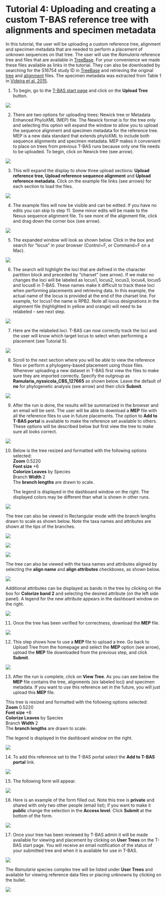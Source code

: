 # Tutorial 4: Uploading and creating a custom T-BAS reference tree with alignments and specimen metadata

In this tutorial, the user will be uploading a custom reference tree, alignment and specimen metadata that are needed to perform a placement of unknown sequences on that tree. The user will use the *Ramularia* reference tree and files that are available in [TreeBase](https://www.treebase.org/treebase-web/search/studySearch.html). For your convenience we made these files available as links in the tutorial. They can also be downloaded by searching for the S16754 study ID in [TreeBase](https://www.treebase.org/treebase-web/search/studySearch.html) and retrieving the original [tree](//purl.org/phylo/treebase/phylows/tree/TB2:Tr79968?format=nexus) and [alignment](https://www.treebase.org/treebase-web/search/downloadANexusFile.html?id=16754&treeid=79968) files. The specimen metadata was extracted from Table 1 in [Videira et al. 2015](https://www.ncbi.nlm.nih.gov/pmc/articles/PMC4510271/). 

1. To begin, go to the [T-BAS start page](https://vclv99-239.hpc.ncsu.edu/tbas2_1/pages/tbas.php) and click on the **Upload Tree** button.

![](images/tbas-tutorial4a/Tutorial4.1.png)

2. There are two options for uploading trees: Newick tree or Metadata Enhanced PhyloXML (MEP) file. The Newick format is for the tree only and selecting this option will expand the window to allow you to upload the sequence alignment and specimen metadata for the reference tree. MEP is a new data standard that extends phyloXML to include both sequence alignments and specimen metadata. MEP makes it convenient to place on trees from previous T-BAS runs because only one file needs to be uploaded. To begin, click on Newick tree (see arrow).

![](images/tbas-tutorial4a/Tutorial4.2.png)

3. This will expand the display to show three upload sections: **Upload reference tree, Upload reference sequence alignment** and **Upload reference metadata**.  Click on the example file links (see arrows) for each section to load the files.

![](images/tbas-tutorial4a/Tutorial4.3.png)

4. The example files will now be visible and can be edited.  If you have no edits you can skip to step 11. Some minor edits will be made to the Nexus sequence alignment file. To see more of the alignment file, click and drag down the corner box (see arrow).

![](images/tbas-tutorial4a/Tutorial4.4.png)

5. The expanded window will look as shown below.  Click in the box and search for “locus” in your browser (Control+F, or Command+F on a Mac).

![](images/tbas-tutorial4a/Tutorial4.5.png)

6. The search will highlight the loci that are defined in the character partition block and preceded by “charset” (see arrow). If we make no changes the loci will be labeled as locus1, locus2, locus3, locus4, locus5 and locus6 in T-BAS. These names make it difficult to track these loci when performing placements and retrieving data. In this example, the actual name of the locus is provided at the end of the charset line. For example, for locus1 the name is RPB2. Note all locus designations in the alignment file (highlighted in yellow and orange) will need to be relabeled – see next step.

![](images/tbas-tutorial4a/Tutorial4.6.png)

7. Here are the relabeled loci. T-BAS can now correctly track the loci and the user will know which target locus to select when performing a placement (see Tutorial 5).

![](images/tbas-tutorial4a/Tutorial4.7.png)

8. Scroll to the next section where you will be able to view the reference files or perform a phylogeny-based placement using those files. Whenever uploading a new dataset in T-BAS first view the files to make sure they are imported correctly.  Specify the outgroup as **Ramularia_nyssicola_CBS_127665** as shown below. Leave the default of **no** for phylogenetic analysis (see arrow) and then click **Submit**.

![](images/tbas-tutorial4a/Tutorial4.8.png)

9. After the run is done, the results will be summarized in the browser and an email will be sent. The user will be able to download a **MEP** file with all the reference files to use in future placements. The option to **Add to T-BAS portal** is available to make the reference set available to others. These options will be described below but first view the tree to make sure all looks correct.

![](images/tbas-tutorial4a/Tutorial4.9.png)

10. Below is the tree resized and formatted with the following options selected:  
    **Zoom** 0.5220   
    **Font size** +6  
    **Colorize Leaves** by Species  
    Branch **Width** 2  
    The **branch lengths** are drawn to scale.   

    The legend is displayed in the dashboard window on the right. The displayed colors may be different than what is shown in other runs.  
    
![](images/tbas-tutorial4a/Tutorial4.10.1.png)

   The tree can also be viewed in Rectangular mode with the branch lengths drawn to scale as shown below.  Note the taxa names and attributes are shown at the tips of the branches.  
    
![](images/tbas-tutorial4a/Tutorial4.10.2.png)

![](images/tbas-tutorial4a/Tutorial4.10.4.png)

![](images/tbas-tutorial4a/Tutorial4.10.3.png)

   The tree can also be viewed with the taxa names and attributes aligned by selecting the **align name** and **align attributes** checkboxes, as shown below. 
    
![](images/tbas-tutorial4a/Tutorial4.10.5.png)

   Additional attributes can be displayed as bands in the tree by clicking on the box for **Colorize band 2** and selecting the desired attribute (on the left side panel). A legend for the new attribute appears in the dashboard window on the right.
    
![](images/tbas-tutorial4a/Tutorial4.10.6.png)

11. Once the tree has been verified for correctness, download the **MEP** file.

![](images/tbas-tutorial4a/Tutorial4.11.png)

12. This step shows how to use a **MEP** file to upload a tree. Go back to Upload Tree from the homepage and select the **MEP** option (see arrow), upload the **MEP** file downloaded from the previous step, and click **Submit**.

![](images/tbas-tutorial4a/Tutorial4.12.png)

13.  After the run is complete, click on **View Tree**. As you can see below the **MEP** file contains the tree, alignments (six labeled loci) and specimen metadata. If you want to use this reference set in the future, you will just upload this **MEP** file.  

   This tree is resized and formatted with the following options selected:   
    **Zoom** 0.5220   
    **Font size** +6  
    **Colorize Leaves** by Species  
    Branch **Width** 2   
    The **branch lengths** are drawn to scale.   

   The legend is displayed in the dashboard window on the right.
    
![](images/tbas-tutorial4a/Tutorial4.13.png)

14. To add this reference set to the T-BAS portal select the **Add to T-BAS portal** link.

![](images/tbas-tutorial4a/Tutorial4.14.png)

15. The following form will appear.

![](images/tbas-tutorial4a/Tutorial4.15.png)

16. Here is an example of the form filled out. Note this tree is **private** and shared with only two other people (email list); if you want to make it **public** change the selection in the **Access level**. Click **Submit** at the bottom of the form.

![](images/tbas-tutorial4a/Tutorial4.16.png)

17. Once your tree has been reviewed by T-BAS admin it will be made available for viewing and placement by clicking on **User Trees** on the T-BAS start page. You will receive an email notification of the status of your submitted tree and when it is available for use in T-BAS.  

![](images/tbas-tutorial4a/Tutorial4.17.1.png)

The *Ramularia* species complex tree will be listed under **User Trees** and available for viewing reference data files or placing unknowns by clicking on the bullet. 

![](images/tbas-tutorial4a/Tutorial4.17.2.png)
